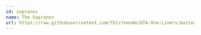 ```yaml
---
id: sopranos
name: The Sopranos
url: https://raw.githubusercontent.com/ThirteenAG/GTA-One-Liners/master/THESOPRANOS/sopranoswd.json
---
```

